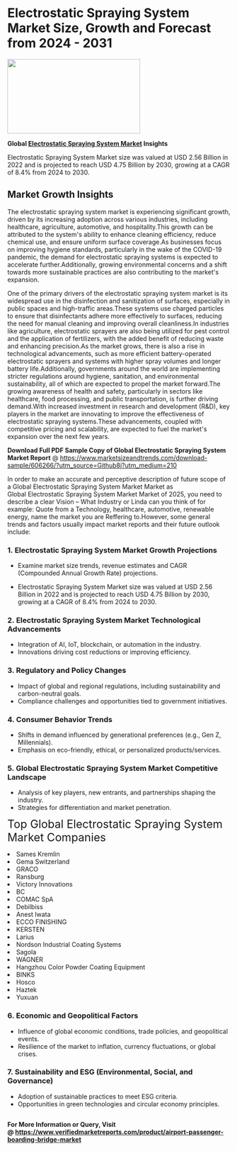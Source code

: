 <H1>Electrostatic Spraying System Market Size, Growth and Forecast from 2024 - 2031</H1><img class="aligncenter size-medium wp-image-584254" src="https://thirdeyenews.in/wp-content/uploads/2024/09/Global-Market-Research-300x168.jpeg" alt="" width="300" height="168" /><p><strong>Global&nbsp;<a href="https://www.marketsizeandtrends.com/download-sample/606266/?utm_source=Github8j?utm_medium=210">Electrostatic Spraying System Market</a> Insights</strong></p><p>Electrostatic Spraying System Market size was valued at USD 2.56 Billion in 2022 and is projected to reach USD 4.75 Billion by 2030, growing at a CAGR of 8.4% from 2024 to 2030.</p><p><h2>Market Growth Insights</h2> <p>The electrostatic spraying system market is experiencing significant growth, driven by its increasing adoption across various industries, including healthcare, agriculture, automotive, and hospitality.This growth can be attributed to the system's ability to enhance cleaning efficiency, reduce chemical use, and ensure uniform surface coverage.As businesses focus on improving hygiene standards, particularly in the wake of the COVID-19 pandemic, the demand for electrostatic spraying systems is expected to accelerate further.Additionally, growing environmental concerns and a shift towards more sustainable practices are also contributing to the market's expansion.</p> <p>One of the primary drivers of the electrostatic spraying system market is its widespread use in the disinfection and sanitization of surfaces, especially in public spaces and high-traffic areas.These systems use charged particles to ensure that disinfectants adhere more effectively to surfaces, reducing the need for manual cleaning and improving overall cleanliness.In industries like agriculture, electrostatic sprayers are also being utilized for pest control and the application of fertilizers, with the added benefit of reducing waste and enhancing precision.As the market grows, there is also a rise in technological advancements, such as more efficient battery-operated electrostatic sprayers and systems with higher spray volumes and longer battery life.Additionally, governments around the world are implementing stricter regulations around hygiene, sanitation, and environmental sustainability, all of which are expected to propel the market forward.The growing awareness of health and safety, particularly in sectors like healthcare, food processing, and public transportation, is further driving demand.With increased investment in research and development (R&D), key players in the market are innovating to improve the effectiveness of electrostatic spraying systems.These advancements, coupled with competitive pricing and scalability, are expected to fuel the market's expansion over the next few years.</p> <p><span class=""><strong>Download Full PDF Sample Copy of Global Electrostatic Spraying System Market Report</strong> @ <a href="https://www.marketsizeandtrends.com/download-sample/606266/?utm_source=Github8j?utm_medium=210" target="_blank">https://www.marketsizeandtrends.com/download-sample/606266/?utm_source=Github8j?utm_medium=210</a></span></p><p>In order to make an accurate and perceptive description of future scope of a Global&nbsp;Electrostatic Spraying System Market Market as Global&nbsp;Electrostatic Spraying System Market Market of 2025, you need to describe a clear Vision &ndash; What Industry or Linda can you think of for example: Quote from a Technology, healthcare, automotive, renewable energy, name the market you are Reffering to.However, some general trends and factors usually impact market reports and their future outlook include:</p><h3>1.&nbsp;<strong>Electrostatic Spraying System Market Growth Projections</strong></h3><ul><li>Examine market size trends, revenue estimates and CAGR (Compounded Annual Growth Rate) projections.</li><li><p>Electrostatic Spraying System Market size was valued at USD 2.56 Billion in 2022 and is projected to reach USD 4.75 Billion by 2030, growing at a CAGR of 8.4% from 2024 to 2030.</p></li></ul><h3>2.&nbsp;<strong>Electrostatic Spraying System Market Technological Advancements</strong></h3><ul><li>Integration of AI, IoT, blockchain, or automation in the industry.</li><li>Innovations driving cost reductions or improving efficiency.</li></ul><h3>3.&nbsp;<strong>Regulatory and Policy Changes</strong></h3><ul><li>Impact of global and regional regulations, including sustainability and carbon-neutral goals.</li><li>Compliance challenges and opportunities tied to government initiatives.</li></ul><h3>4.&nbsp;<strong>Consumer Behavior Trends</strong></h3><ul><li>Shifts in demand influenced by generational preferences (e.g., Gen Z, Millennials).</li><li>Emphasis on eco-friendly, ethical, or personalized products/services.</li></ul><h3>5.&nbsp;<strong>Global Electrostatic Spraying System Market Competitive Landscape</strong></h3><ul><li>Analysis of key players, new entrants, and partnerships shaping the industry.</li><li>Strategies for differentiation and market penetration.</li></ul><p data-pm-slice="1 1 []"><span style="color: inherit; font-family: inherit; font-size: 25px;">Top Global Electrostatic Spraying System Market Companies</span></p><div class="" data-test-id=""><p><li>Sames Kremlin</li><li> Gema Switzerland</li><li> GRACO</li><li> Ransburg</li><li> Victory Innovations</li><li> BC</li><li> COMAC SpA</li><li> Debilbiss</li><li> Anest Iwata</li><li> ECCO FINISHING</li><li> KERSTEN</li><li> Larius</li><li> Nordson Industrial Coating Systems</li><li> Sagola</li><li> WAGNER</li><li> Hangzhou Color Powder Coating Equipment</li><li> BINKS</li><li> Hosco</li><li> Haztek</li><li> Yuxuan</li></p></div><h3>6.&nbsp;<strong>Economic and Geopolitical Factors</strong></h3><ul><li>Influence of global economic conditions, trade policies, and geopolitical events.</li><li>Resilience of the market to inflation, currency fluctuations, or global crises.</li></ul><h3>7.&nbsp;<strong>Sustainability and ESG (Environmental, Social, and Governance)</strong></h3><ul><li>Adoption of sustainable practices to meet ESG criteria.</li><li>Opportunities in green technologies and circular economy principles.</li></ul><h2><strong style="font-size: 14px;">For More Information or Query, Visit @&nbsp;</strong><a style="background-color: #ffffff; font-size: 14px;" href="https://www.marketsizeandtrends.com/report/electrostatic-spraying-system-market/" target="_blank">https://www.verifiedmarketreports.com/product/airport-passenger-boarding-bridge-market</a></h2>